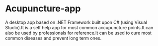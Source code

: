 # Acupuncture-app
A desktop app based on .NET Framework built upon C# (using Visual Studio).It is a self help app for most common accupuncture points.It can also be used by professionals for reference.It can be used to cure most common diseases and prevent long term ones.
